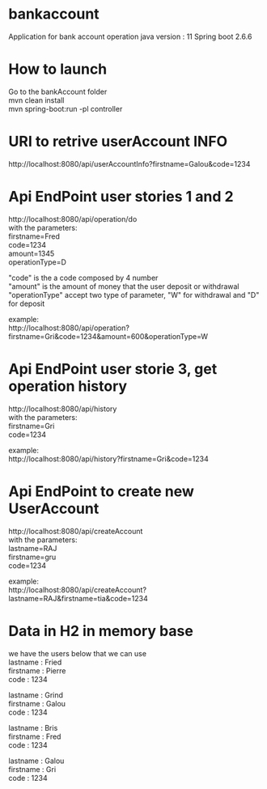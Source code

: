 # bankaccount
Application for bank account operation
java version : 11
Spring boot 2.6.6

# How to launch
Go to the bankAccount folder  
mvn clean install  
mvn spring-boot:run -pl controller

# URI to retrive userAccount INFO
http://localhost:8080/api/userAccountInfo?firstname=Galou&code=1234


# Api EndPoint user stories 1 and 2
http://localhost:8080/api/operation/do  
with the parameters:  
	firstname=Fred  
	code=1234  
	amount=1345  
	operationType=D  

"code" is the a code composed by 4 number  
"amount" is the amount of money that the user deposit or withdrawal  
"operationType" accept two type of parameter, "W" for withdrawal and "D" for deposit 
  
example:  
http://localhost:8080/api/operation?firstname=Gri&code=1234&amount=600&operationType=W   


# Api EndPoint user storie 3, get operation history
http://localhost:8080/api/history  
with the parameters:  
	firstname=Gri  
	code=1234  
  
example:  
http://localhost:8080/api/history?firstname=Gri&code=1234


# Api EndPoint to create new UserAccount  
http://localhost:8080/api/createAccount  
with the parameters:  
	lastname=RAJ  
	firstname=gru  
	code=1234  

example:  
http://localhost:8080/api/createAccount?lastname=RAJ&firstname=tia&code=1234  


# Data in H2 in memory base
we have the users below that we can use  
lastname : Fried  
firstname : Pierre  
code : 1234  

lastname : Grind  
firstname : Galou  
code : 1234  
  
lastname : Bris  
firstname : Fred  
code : 1234  
  
lastname : Galou  
firstname : Gri  
code : 1234  
	
